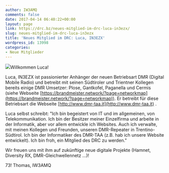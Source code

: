 ```yaml
---
author: IW3AMQ
comments: false
date: 2017-04-14 06:40:22+00:00
layout: page
link: https://drc.bz/neues-mitglied-im-drc-luca-in3ezx/
slug: neues-mitglied-im-drc-luca-in3ezx
title: 'Neues Mitglied im DRC: Luca, IN3EZX'
wordpress_id: 13998
categories:
- Neue Mitglieder
---
```


![](https://drc.bz/wp-content/uploads/2017/04/LucaWeb2-300x160.jpg)Willkommen Luca!

Luca, IN3EZX ist passionierter Anhänger der neuen Betriebsart DMR (Digital Mobile Radio) und betreibt mit seinen Südtiroler und Trientner Kollegen bereits einige DMR Umsetzer: Plose, Gantkofel, Paganella und Cermis (siehe Webseite [https://brandmeister.network/?page=networkmap](https://brandmeister.network/?page=networkmap)). Er betreibt für diese Betriebsart die Webseite [http://www.dmr-taa.it](http://www.dmr-taa.it) .

Luca selbst schreibt: "Ich bin begeistert von IT und im allgemeinen, von Telekommunikation. Ich bin der Besitzer meiner Einzelfirma und arbeite in der Informatik, aber vor allem entwickle ich Websites. Auch ich verwalte, mit meinen Kollegen und Freunden, unseren DMR-Repeater in Trentino-Südtirol. Ich bin der Informatiker des DMR-TAA (z.B. hab ich unsere Website entwickelt).
Ich bin froh, ein Mitglied des DRC zu werden."

Wir freuen uns mit ihm auf zukünftige neue digitale Projekte (Hamnet, Diversity RX, DMR-Gleichwellennetz ...)!

73! Thomas, IW3AMQ
